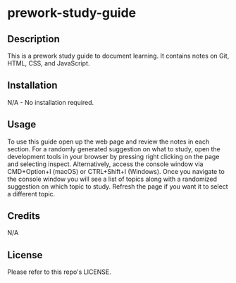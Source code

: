 # prework-study-guide

## Description

This is a prework study guide to document learning. It contains notes on Git, HTML, CSS, and JavaScript.

## Installation

N/A - No installation required.

## Usage

To use this guide open up the web page and review the notes in each section. For a randomly generated suggestion on what to study, open the development tools in your browser by pressing right clicking on the page and selecting inspect. Alternatively, access the console window via CMD+Option+I (macOS) or CTRL+Shift+I (Windows). Once you navigate to the console window you will see a list of topics along with a randomized suggestion on which topic to study. Refresh the page if you want it to select a different topic.

## Credits

N/A

## License

Please refer to this repo's LICENSE.
